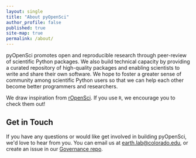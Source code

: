 ```yaml
---
layout: single
title: "About pyOpenSci"
author_profile: false
published: true
site-map: true
permalink: /about/
---
```


pyOpenSci promotes open and reproducible research through peer-review of
scientific Python packages. We also build technical capacity by providing a
curated repository of high-quality packages and enabling scientists to write
and share their own software. We hope to foster a greater sense of community
among scientific Python users so that we can help each other become better
programmers and researchers.

We draw inspiration from [rOpenSci](https://ropensci.org/). If you use `R`, we
encourage you to check them out!

## Get in Touch
If you have any questions or would like get involved in building pyOpenSci,
we'd love to hear from you. You can email us at [earth.lab@colorado.edu](mailto:earth.lab@colorado.edu), or create an issue in
our [Governance repo](https://github.com/pyOpenSci/governance).
